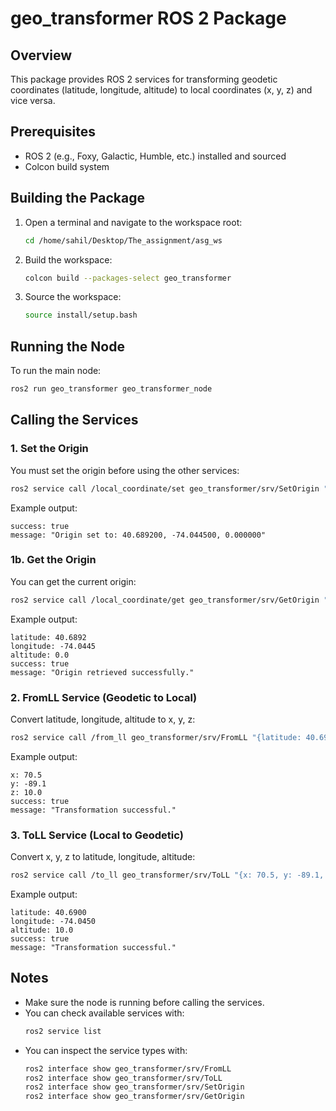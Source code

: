 # geo_transformer ROS 2 Package

## Overview
This package provides ROS 2 services for transforming geodetic coordinates (latitude, longitude, altitude) to local coordinates (x, y, z) and vice versa.

## Prerequisites
- ROS 2 (e.g., Foxy, Galactic, Humble, etc.) installed and sourced
- Colcon build system

## Building the Package
1. Open a terminal and navigate to the workspace root:
   ```bash
   cd /home/sahil/Desktop/The_assignment/asg_ws
   ```
2. Build the workspace:
   ```bash
   colcon build --packages-select geo_transformer
   ```
3. Source the workspace:
   ```bash
   source install/setup.bash
   ```

## Running the Node
To run the main node:
```bash
ros2 run geo_transformer geo_transformer_node
```

## Calling the Services


### 1. Set the Origin
You must set the origin before using the other services:
```bash
ros2 service call /local_coordinate/set geo_transformer/srv/SetOrigin "{latitude: 40.6892, longitude: -74.0445, altitude: 0.0}"
```
Example output:
```
success: true
message: "Origin set to: 40.689200, -74.044500, 0.000000"
```

### 1b. Get the Origin
You can get the current origin:
```bash
ros2 service call /local_coordinate/get geo_transformer/srv/GetOrigin "{}"
```
Example output:
```
latitude: 40.6892
longitude: -74.0445
altitude: 0.0
success: true
message: "Origin retrieved successfully."
```


### 2. FromLL Service (Geodetic to Local)
Convert latitude, longitude, altitude to x, y, z:
```bash
ros2 service call /from_ll geo_transformer/srv/FromLL "{latitude: 40.6900, longitude: -74.0450, altitude: 10.0}"
```
Example output:
```
x: 70.5
y: -89.1
z: 10.0
success: true
message: "Transformation successful."
```


### 3. ToLL Service (Local to Geodetic)
Convert x, y, z to latitude, longitude, altitude:
```bash
ros2 service call /to_ll geo_transformer/srv/ToLL "{x: 70.5, y: -89.1, z: 10.0}"
```
Example output:
```
latitude: 40.6900
longitude: -74.0450
altitude: 10.0
success: true
message: "Transformation successful."
```

## Notes
- Make sure the node is running before calling the services.
- You can check available services with:
  ```bash
  ros2 service list
  ```
- You can inspect the service types with:
  ```bash
  ros2 interface show geo_transformer/srv/FromLL
  ros2 interface show geo_transformer/srv/ToLL
  ros2 interface show geo_transformer/srv/SetOrigin
  ros2 interface show geo_transformer/srv/GetOrigin
  ```
